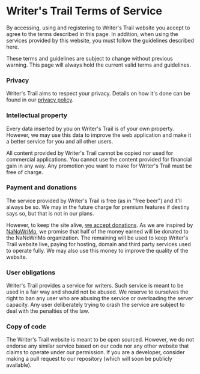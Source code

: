 # Writer's Trail Terms of Service

By accessing, using and registering to Writer's Trail website you accept to agree to the terms described in this page. In addition, when using the services provided by this website, you must follow the guidelines described here.

These terms and guidelines are subject to change without previous warning. This page will always hold the current valid terms and guidelines.

### Privacy

Writer's Trail aims to respect your privacy. Details on how it's done can be found in our [privacy policy](/privacy).

### Intellectual property

Every data inserted by you on Writer's Trail is of your own property. However, we may use this data to improve the web application and make it a better service for you and all other users.

All content provided by Writer's Trail cannot be copied nor used for commercial applications. You cannot use the content provided for financial gain in any way. Any promotion you want to make for Writer's Trail must be free of charge.

### Payment and donations

The service provided by Writer's Trail is free (as in "free beer") and it'll always be so. We may in the future charge for premium features if destiny says so, but that is not in our plans.

However, to keep the site alive, [we accept donations](/donations). As we are inspired by [NaNoWriMo](http://nanowrimo.org), we promise that half of the money earned will be donated to the NaNoWriMo organization. The remaining will be used to keep Writer's Trail website live, paying for hosting, domain and third party services used to operate fully. We may also use this money to improve the quality of the website.

### User obligations

Writer's Trail provides a service for writers. Such service is meant to be used in a fair way and should not be abused. We reserve to ourselves the right to ban any user who are abusing the service or overloading the server capacity. Any user deliberately trying to crash the service are subject to deal with the penalties of the law.

### Copy of code

The Writer's Trail website is meant to be open sourced. However, we do not endorse any similar service based on our code nor any other website that claims to operate under our permission. If you are a developer, consider making a pull request to our repository (which will soon be publicly available).